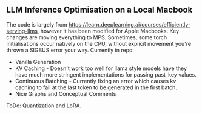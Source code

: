 ## LLM Inference Optimisation on a Local Macbook

The code is largely from https://learn.deeplearning.ai/courses/efficiently-serving-llms, however it has been modified for Apple Macbooks. Key changes are moving everything to MPS. Sometimes, some torch initialisations occur natively on the CPU, without explicit movement you're thrown a SIGBUS error your way.
Currently in repo:
  * Vanilla Generation
  * KV Caching - Doesn't work too well for llama style models have they have much more stringent implementations for passing past_key_values.
  * Continuous Batching - Currently fixing an error which causes kv caching to fail at the last token to be generated in the first batch.
  * Nice Graphs and Conceptual Comments

ToDo: Quantization and LoRA.
